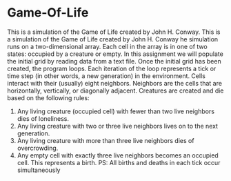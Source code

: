 # Game-Of-Life
This is a simulation of the Game of Life created by John H. Conway. This is a simulation of the Game of Life created by John H. Conway he simulation runs on a two-dimensional array. Each cell in the array is in one of two states: occupied by a creature or empty.  In this assignment we will populate the initial grid by reading data from a text file.  Once the initial grid has been created, the program loops. Each iteration of the loop represents a tick or time step (in other words, a new generation) in the environment.  Cells interact with their (usually) eight neighbors. Neighbors are the cells that are horizontally, vertically, or diagonally adjacent.  Creatures are created and die based on the following rules:  
1. Any living creature (occupied cell) with fewer than two live neighbors dies of loneliness. 
2. Any living creature with two or three live neighbors lives on to the next generation. 
3. Any living creature with more than three live neighbors dies of overcrowding. 
4. Any empty cell with exactly three live neighbors becomes an occupied cell. This represents a birth.
PS: All births and deaths in each tick occur simultaneously

